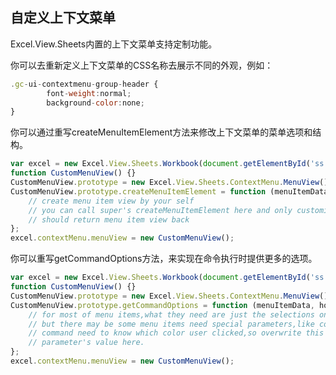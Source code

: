 ## 自定义上下文菜单
Excel.View.Sheets内置的上下文菜单支持定制功能。

你可以去重新定义上下文菜单的CSS名称去展示不同的外观，例如：
```JavaScript
.gc-ui-contextmenu-group-header {
        font-weight:normal;
        background-color:none;
}
```

你可以通过重写createMenuItemElement方法来修改上下文菜单的菜单选项和结构。
```JavaScript
var excel = new Excel.View.Sheets.Workbook(document.getElementById('ss'));
function CustomMenuView() {}
CustomMenuView.prototype = new Excel.View.Sheets.ContextMenu.MenuView();
CustomMenuView.prototype.createMenuItemElement = function (menuItemData) {
    // create menu item view by your self
    // you can call super's createMenuItemElement here and only customize a few of menu item
    // should return menu item view back
};
excel.contextMenu.menuView = new CustomMenuView();
```

你可以重写getCommandOptions方法，来实现在命令执行时提供更多的选项。
```JavaScript
var excel = new Excel.View.Sheets.Workbook(document.getElementById('ss'));
function CustomMenuView() {}
CustomMenuView.prototype = new Excel.View.Sheets.ContextMenu.MenuView();
CustomMenuView.prototype.getCommandOptions = function (menuItemData, host, event) {
    // for most of menu items,what they need are just the selections on sheets or activeSheet name
    // but there may be some menu items need special parameters,like color picker,change color
    // command need to know which color user clicked,so overwrite this function and return this
    // parameter's value here.
};
excel.contextMenu.menuView = new CustomMenuView();
```
